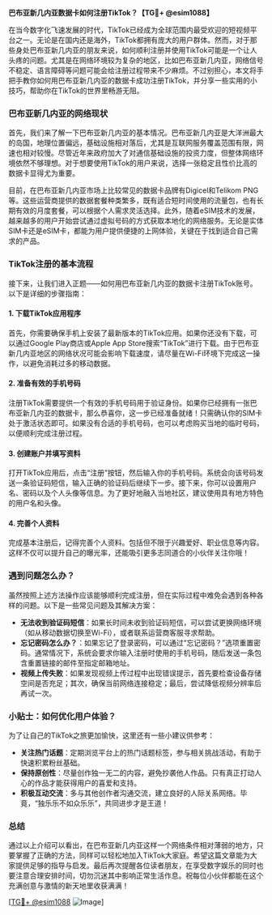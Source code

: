 **巴布亚新几内亚数据卡如何注册TikTok？【TG💪+ @esim1088】**

在当今数字化飞速发展的时代，TikTok已经成为全球范围内最受欢迎的短视频平台之一。无论是在国内还是海外，TikTok都拥有庞大的用户群体。然而，对于那些身处巴布亚新几内亚的朋友来说，如何顺利注册并使用TikTok可能是一个让人头疼的问题。尤其是在网络环境较为复杂的地区，比如巴布亚新几内亚，网络信号不稳定、语言障碍等问题可能会给注册过程带来不少麻烦。不过别担心，本文将手把手教你如何用巴布亚新几内亚的数据卡成功注册TikTok，并分享一些实用的小技巧，帮助你在TikTok的世界里畅游无阻。

### 巴布亚新几内亚的网络现状

首先，我们来了解一下巴布亚新几内亚的基本情况。巴布亚新几内亚是大洋洲最大的岛国，地理位置偏远，基础设施相对落后，尤其是互联网服务覆盖范围有限，网速也相对较慢。尽管近年来政府加大了对通信基础设施的投资力度，但整体网络环境依然不够理想。对于想要使用TikTok的用户来说，选择一张稳定且性价比高的数据卡显得尤为重要。

目前，在巴布亚新几内亚市场上比较常见的数据卡品牌有Digicel和Telikom PNG等。这些运营商提供的数据套餐种类繁多，既有适合短时间使用的流量包，也有长期有效的月度套餐，可以根据个人需求灵活选择。此外，随着eSIM技术的发展，越来越多的用户开始尝试通过虚拟号码的方式获取本地化的网络服务。无论是实体SIM卡还是eSIM卡，都能为用户提供便捷的上网体验，关键在于找到适合自己需求的产品。

### TikTok注册的基本流程

接下来，让我们进入正题——如何用巴布亚新几内亚的数据卡注册TikTok账号。以下是详细的步骤指南：

#### 1. 下载TikTok应用程序

首先，你需要确保手机上安装了最新版本的TikTok应用。如果你还没有下载，可以通过Google Play商店或Apple App Store搜索“TikTok”进行下载。由于巴布亚新几内亚地区的网络状况可能会影响下载速度，请尽量在Wi-Fi环境下完成这一操作，以避免消耗过多的移动数据。

#### 2. 准备有效的手机号码

注册TikTok需要提供一个有效的手机号码用于验证身份。如果你已经拥有一张巴布亚新几内亚的数据卡，那么恭喜你，这一步已经准备就绪！只需确认你的SIM卡处于激活状态即可。如果没有合适的手机号码，也可以考虑购买当地的临时号码，以便顺利完成注册过程。

#### 3. 创建账户并填写资料

打开TikTok应用后，点击“注册”按钮，然后输入你的手机号码。系统会向该号码发送一条验证码短信，输入正确的验证码后继续下一步。接下来，你可以设置用户名、密码以及个人头像等信息。为了更好地融入当地社区，建议使用具有地方特色的用户名和头像。

#### 4. 完善个人资料

完成基本注册后，记得完善个人资料。包括但不限于兴趣爱好、职业信息等内容。这样不仅可以提升自己的曝光率，还能吸引更多志同道合的小伙伴关注你哦！

### 遇到问题怎么办？

虽然按照上述方法操作应该能够顺利完成注册，但在实际过程中难免会遇到各种各样的问题。以下是一些常见问题及其解决方案：

- **无法收到验证码短信**：如果长时间未收到验证码短信，可以尝试更换网络环境（如从移动数据切换至Wi-Fi），或者联系运营商客服寻求帮助。
- **忘记密码怎么办？**：如果忘记了登录密码，可以通过“忘记密码？”选项重置密码。通常情况下，系统会要求你输入注册时使用的手机号码，随后发送一条包含重置链接的邮件至指定邮箱地址。
- **视频上传失败**：如果发现视频上传过程中出现错误提示，首先要检查设备存储空间是否充足；其次，确保当前网络连接稳定；最后，尝试降低视频分辨率后再试一次。

### 小贴士：如何优化用户体验？

为了让自己的TikTok之旅更加愉快，这里还有一些小建议供参考：

- **关注热门话题**：定期浏览平台上的热门话题标签，参与相关挑战活动，有助于快速积累粉丝基础。
- **保持原创性**：尽量创作独一无二的内容，避免抄袭他人作品。只有真正打动人心的作品才能获得用户的喜爱和支持。
- **积极互动交流**：多与其他创作者沟通交流，建立良好的人际关系网络。毕竟，“独乐乐不如众乐乐”，共同进步才是王道！

### 总结

通过以上介绍可以看出，在巴布亚新几内亚这样一个网络条件相对薄弱的地方，只要掌握了正确的方法，同样可以轻松地加入TikTok大家庭。希望这篇文章能为大家提供足够的指导与启发。最后再次提醒各位读者朋友，在享受数字娱乐的同时也要注意合理安排时间，切勿沉迷其中影响正常生活作息。祝每位小伙伴都能在这个充满创意与激情的新天地里收获满满！

[[TG💪+ @esim1088](https://t.me/s/esim1088) ![Image](https://i.postimg.cc/4NQfJmqS/Snipaste-2025-05-13-00-14-12.png)]
